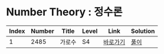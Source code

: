 # Number Theory : 정수론

| Index | Number | Title            | Level | Link                                              | Solution                                                                            |
| ----- | ------ | ---------------- | ----- | ------------------------------------------------- | ----------------------------------------------------------------------------------- |
| 1     | 2485   | 가로수           | S4    | [바로가기](https://www.acmicpc.net/problem/2485)  | [풀이]()  |

